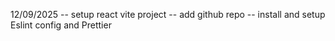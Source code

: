 12/09/2025
-- setup react vite project
-- add github repo
-- install and setup Eslint config and Prettier